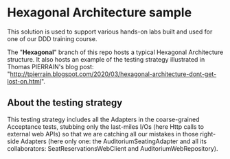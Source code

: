 # Hexagonal Architecture sample

This solution is used to support various hands-on labs built and used for one of our DDD training course.


The "__Hexagonal__" branch of this repo hosts a typical Hexagonal Architecture structure. It also hosts an example of the testing strategy illustrated in Thomas PIERRAIN's blog post: "http://tpierrain.blogspot.com/2020/03/hexagonal-architecture-dont-get-lost-on.html".

## About the testing strategy

This testing strategy includes all the Adapters in the coarse-grained Acceptance tests, stubbing only the last-miles I/Os (here Http calls to external web APIs) so that we are catching all our mistakes in those right-side Adapters (here only one: the AuditoriumSeatingAdapter and all its collaborators:  SeatReservationsWebClient and AuditoriumWebRepository).






